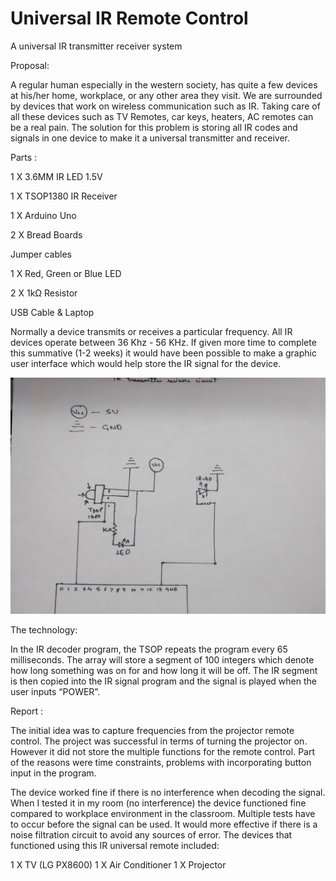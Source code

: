 # Universal IR Remote Control

A universal IR transmitter receiver system

Proposal:

A regular human especially in the western society, has quite a few devices at his/her home, workplace, or any other area they visit. We are surrounded by devices that work on wireless communication such as IR. Taking care of all these devices such as TV Remotes, car keys, heaters, AC remotes can be a real pain. The solution for this problem is storing all IR codes and signals in one device to make it a universal transmitter and receiver. 

Parts :

1 X 3.6MM IR LED 1.5V

1 X TSOP1380 IR Receiver

1 X Arduino Uno

2 X Bread Boards

Jumper cables

1 X Red, Green or Blue LED

2 X 1kΩ Resistor

USB Cable & Laptop

Normally a device transmits or receives a particular frequency. All IR devices operate between 36 Khz - 56 KHz. If given more time to complete this summative (1-2 weeks) it would have been possible to make a graphic user interface which would help store the IR signal for the device.

![Screenshot](Uploadsimage.jpg)

The technology:

In the IR decoder program, the TSOP repeats the program every 65 milliseconds. The array will store a segment of 100 integers which denote how long something was on for and how long it will be off. The IR segment is then copied into the IR signal program and the signal is played when the user inputs “POWER”. 

Report : 

The initial idea was to capture frequencies from the projector remote control. The project was successful in terms of turning the projector on. However it did not store the multiple functions for the remote control. Part of the reasons were time constraints, problems with incorporating button input in the program. 

The device worked fine if there is no interference when decoding the signal. When I tested it in my room (no interference) the device functioned fine compared to workplace environment in the classroom. Multiple tests have to occur before the signal can be used. It would more effective if there is a noise filtration circuit to avoid any sources of error. The devices that functioned using this IR universal remote included:

1 X TV (LG PX8600)
1 X Air Conditioner
1 X Projector

